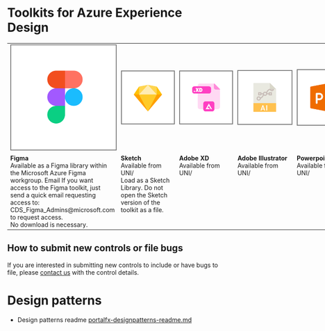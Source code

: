 # Toolkits for Azure Experience Design


<table style="width:800px; border-style:none; cellpadding=10px">
<tr>
<td  width="20%">
<a href="" target="_blank">
<img src="../media/top-designpatterns-toolkits/figma.png" style="border-style:solid; border-width:2px; border-color:gray" alt="Figma toolkit">
</a>
</td>

<td width="20%">
<a href="https://microsoft.sharepoint.com/:u:/t/UNI_CE/EeQ7d6ScPtxOn11y9u0uWDMBnxj0aAboy2KnvqBJOnB_VA?e=3WzClt" target="_blank">
<img src="../media/top-designpatterns-toolkits/sketch.png" style="border-style:solid; border-width:2px; border-color:gray" alt="Sketch toolkit">
</a>
</td>

<td width="20%">
<a href="https://microsoft.sharepoint.com/:f:/t/UNI_CE/EuZaLU4h1I5Fn3L9uL6YRcMBWA4H6ZRXQWbmzUv60KXJWQ?e=gsPway" target="_blank">
<img src="../media/top-designpatterns-toolkits/xd.png" style="border-style:solid; border-width:2px; border-color:gray" alt="Sketch toolkit">
</a>
</td>

<td width="20%">
<a href="https://microsoft.sharepoint.com/:u:/t/UNI_CE/ET_B7JO5tJpCnBrXXaLID9AB9ltbHqj_v6eWkq147cvm_Q?e=zEB7t8" target="_blank">
<img src="../media/top-designpatterns-toolkits/illustrator.png" style="border-style:solid; border-width:2px; border-color:gray" alt="Sketch toolkit">
</a>
</td>

<td width="20%">
<a href="https://microsoft.sharepoint.com/:f:/t/UNI_CE/EjEXdW54jiBOuWunOWsYLTsBeIZIDPTfPD6fFiMMaYUKDA?e=YSEE8w" target="_blank">
<img src="../media/top-designpatterns-toolkits/powerpoint.png" style="border-style:solid; border-width:2px; border-color:gray" alt="Sketch toolkit">
</a>
</td>

</tr>

<tr>
<td valign="top">
<b>Figma</b>
<br>Available as a Figma library within the Microsoft Azure Figma workgroup. Email If you want access to the Figma toolkit, just send a quick email requesting access to:
CDS_Figma_Admins@microsoft.com to request access.
<br>No download is necessary.
</td>
<td valign="top">
<b>Sketch</b>
<br>Available from UNI/
<br>Load as a Sketch Library. Do not open the Sketch version of the toolkit as a file.
</td>
<td valign="top">
<b>Adobe XD</b>
<br>Available from UNI/
</td>
<td valign="top">
<b>Adobe Illustrator</b>
<br>Available from UNI/
</td>
<td valign="top">
<b>Powerpoint</b>
<br>Available from UNI/
</td>
</tr>
</table>

## How to submit new controls or file bugs

If you are interested in submitting new controls to include or have bugs to file, please [contact us](http://aka.ms/azureportaltoolkitsfeedback) with the control details. 

# Design patterns
* Design patterns readme [portalfx-designpatterns-readme.md](portalfx-designpatterns-readme.md)

